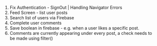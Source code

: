 1. Fix Authentication - SignOut | Handling Navigator Errors
2. Feed Screen - list user posts
3. Search list of users via Firebase
4. Complete user comments
5. Save boolean in firebase - e.g. when a user likes a specific post.
6. Comments are currently appearing under every post, a check needs to be made using filter()
